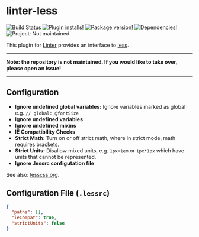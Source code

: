 # linter-less

[![Build Status](https://img.shields.io/travis/josa42/atom-linter-less.svg?style=flat-square)](https://travis-ci.org/josa42/atom-linter-less)
[![Plugin installs!](https://img.shields.io/apm/dm/linter-less.svg?style=flat-square)](https://atom.io/packages/linter-less)
[![Package version!](https://img.shields.io/apm/v/linter-less.svg?style=flat-square)](https://atom.io/packages/linter-less)
[![Dependencies!](https://img.shields.io/david/josa42/atom-linter-less.svg?style=flat-square)](https://david-dm.org/josa42/atom-linter-less)
![Project: Not maintained](https://img.shields.io/badge/Project-Not_maintained-red.svg)

This plugin for [Linter](https://github.com/atom-community/linter) provides an interface to [less](http://lesscss.org).

---

**Note: the repository is not maintained. If you would like to take over, please open an issue!**

---

## Configuration

* **Ignore undefined global variables:** Ignore variables marked as global e.g. `// global: @fontSize`
* **Ignore undefined variables**
* **Ignore undefined mixins**
* **IE Compatibility Checks**
* **Strict Math:** Turn on or off strict math, where in strict mode, math requires brackets.
* **Strict Units:** Disallow mixed units, e.g. `1px+1em` or `1px*1px` which have units that cannot be represented.
* **Ignore .lessrc configutation file**

See also: [lesscss.org](http://lesscss.org/usage/#command-line-usage).

## Configuration File (`.lessrc`)

```JSON
{
  "paths": [],
  "ieCompat": true,
  "strictUnits": false
}
```
